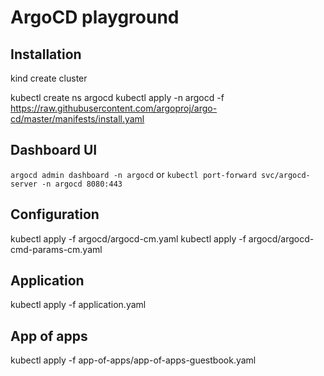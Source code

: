 # ArgoCD playground

## Installation
kind create cluster

kubectl create ns argocd
kubectl apply -n argocd -f https://raw.githubusercontent.com/argoproj/argo-cd/master/manifests/install.yaml

## Dashboard UI
`argocd admin dashboard -n argocd`
or
`kubectl port-forward svc/argocd-server -n argocd 8080:443`

## Configuration
kubectl apply -f argocd/argocd-cm.yaml
kubectl apply -f argocd/argocd-cmd-params-cm.yaml

## Application
kubectl apply -f application.yaml

## App of apps
kubectl apply -f app-of-apps/app-of-apps-guestbook.yaml